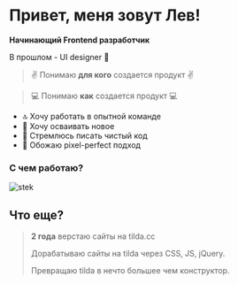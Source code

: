 # Привет, меня зовут Лев!
**Начинающий Frontend разработчик**

В прошлом - UI designer 🤫



> ✌️ Понимаю **для кого** создается продукт ✌️

> 💻 Понимаю **как** создается продукт 💻


* 🔝 Хочу работать в опытной команде
* 🧩 Хочу осваивать новое
* 🚀 Стремлюсь писать чистый код
* 🖤 Обожаю pixel-perfect подход

### С чем работаю?
![stek](https://user-images.githubusercontent.com/83250260/128258067-36f9e2c2-8f8a-4715-9072-ebfacdc91393.jpg)

## Что еще?

> **2 года** верстаю сайты на tilda.cc
> 
> Дорабатываю сайты на tilda через CSS, JS, jQuery.
> 
> Превращаю tilda в нечто большее чем конструктор.
